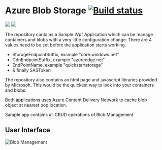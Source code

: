 # Azure Blob Storage [![Build status](https://ci.appveyor.com/api/projects/status/v10ou5ihunbctr3k?svg=true)](https://ci.appveyor.com/project/arghya-chowdhury/azuresamples-smfd5)

<a href="https://azuredeploy.net/" target="_blank"><img src="http://azuredeploy.net/deploybutton.png"/></a>
<a href="http://armviewer.azurewebsites.net/view?url=https%3A%2F%2Fraw.githubusercontent.com%2Farghya-chowdhury%2FAzureSamples%2Fmaster%2F02.AzureBlob%2CContentDeliveryNetwork%2Fazuredeploy.json" target="_blank">
    <img src="http://armviz.io/visualizebutton.png"/>
</a>

The repository contains a Sample Wpf Application which can be manage containers and blobs with a very little configuration change. 
There are 4 values need to be set before the application starts working.
* StorageEndpointSuffix, example "core.windows.net"
* CdnEndpointSuffix, example "azureedge.net"
* EndPointName, example "quickstartstorage"
* & finally SASToken
    
The repository also contains an html page and javascript libraries provided by Microsoft. This would be the quickest way to look into your containers and blobs.

Both applications uses Azure Content Delivery Network to cache blob object at nearest pop location.

Sample app contains all CRUD operations of Blob Management 

## User Interface
![Blob Management](https://github.com/arghya-chowdhury/AzureSamples/blob/master/02.AzureBlob,ContentDeliveryNetwork/ClientInterface.png)
